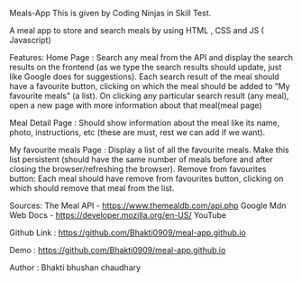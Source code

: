 Meals-App
This is given by Coding Ninjas in Skill Test.

A meal app to store and search meals by using HTML , CSS and JS ( Javascript)

Features:
Home Page :
Search any meal from the API and display the search results on the frontend (as we type the search results should update, just like Google does for suggestions). Each search result of the meal should have a favourite button, clicking on which the meal should be added to “My favourite meals” (a list). On clicking any particular search result (any meal), open a new page with more information about that meal(meal page)

Meal Detail Page :
Should show information about the meal like its name, photo, instructions, etc (these are must, rest we can add if we want).

My favourite meals Page :
Display a list of all the favourite meals. Make this list persistent (should have the same number of meals before and after closing the browser/refreshing the browser). Remove from favourites button: Each meal should have remove from favourites button, clicking on which should remove that meal from the list.

Sources:
The Meal API - https://www.themealdb.com/api.php
Google
Mdn Web Docs - https://developer.mozilla.org/en-US/
YouTube

Github Link :
https://github.com/Bhakti0909/meal-app.github.io


Demo :
https://github.com/Bhakti0909/meal-app.github.io


Author :
Bhakti bhushan chaudhary
